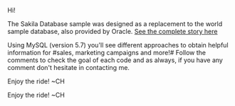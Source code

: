 Hi!

The Sakila Database sample was designed as a replacement to the world sample database, also provided by Oracle. [See the complete story here](https://dev.mysql.com/doc/sakila/en/sakila-history.html) 


Using MySQL (version 5.7) you'll see different approaches to obtain helpful information for #sales, marketing campaigns and more!# Follow the comments to check the goal of each code and as always, if you have any comment don't hesitate in contacting me.

Enjoy the ride! ~CH

Enjoy the ride! 
~CH

